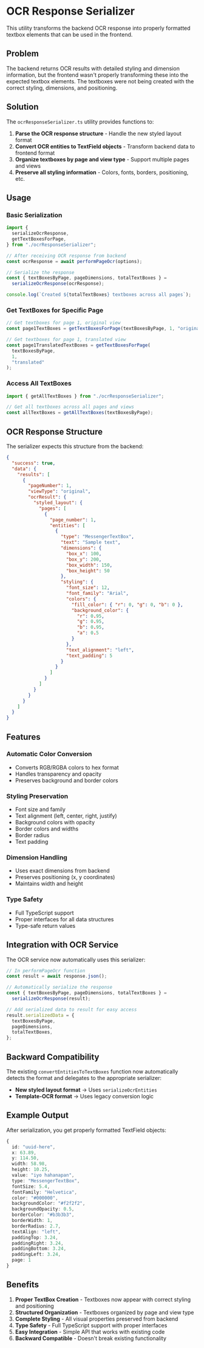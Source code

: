 # OCR Response Serializer

This utility transforms the backend OCR response into properly formatted textbox elements that can be used in the frontend.

## Problem

The backend returns OCR results with detailed styling and dimension information, but the frontend wasn't properly transforming these into the expected textbox elements. The textboxes were not being created with the correct styling, dimensions, and positioning.

## Solution

The `ocrResponseSerializer.ts` utility provides functions to:

1. **Parse the OCR response structure** - Handle the new styled layout format
2. **Convert OCR entities to TextField objects** - Transform backend data to frontend format
3. **Organize textboxes by page and view type** - Support multiple pages and views
4. **Preserve all styling information** - Colors, fonts, borders, positioning, etc.

## Usage

### Basic Serialization

```typescript
import {
  serializeOcrResponse,
  getTextBoxesForPage,
} from "./ocrResponseSerializer";

// After receiving OCR response from backend
const ocrResponse = await performPageOcr(options);

// Serialize the response
const { textBoxesByPage, pageDimensions, totalTextBoxes } =
  serializeOcrResponse(ocrResponse);

console.log(`Created ${totalTextBoxes} textboxes across all pages`);
```

### Get TextBoxes for Specific Page

```typescript
// Get textboxes for page 1, original view
const page1TextBoxes = getTextBoxesForPage(textBoxesByPage, 1, "original");

// Get textboxes for page 1, translated view
const page1TranslatedTextBoxes = getTextBoxesForPage(
  textBoxesByPage,
  1,
  "translated"
);
```

### Access All TextBoxes

```typescript
import { getAllTextBoxes } from "./ocrResponseSerializer";

// Get all textboxes across all pages and views
const allTextBoxes = getAllTextBoxes(textBoxesByPage);
```

## OCR Response Structure

The serializer expects this structure from the backend:

```json
{
  "success": true,
  "data": {
    "results": [
      {
        "pageNumber": 1,
        "viewType": "original",
        "ocrResult": {
          "styled_layout": {
            "pages": [
              {
                "page_number": 1,
                "entities": [
                  {
                    "type": "MessengerTextBox",
                    "text": "Sample text",
                    "dimensions": {
                      "box_x": 100,
                      "box_y": 200,
                      "box_width": 150,
                      "box_height": 50
                    },
                    "styling": {
                      "font_size": 12,
                      "font_family": "Arial",
                      "colors": {
                        "fill_color": { "r": 0, "g": 0, "b": 0 },
                        "background_color": {
                          "r": 0.95,
                          "g": 0.95,
                          "b": 0.95,
                          "a": 0.5
                        }
                      },
                      "text_alignment": "left",
                      "text_padding": 5
                    }
                  }
                ]
              }
            ]
          }
        }
      }
    ]
  }
}
```

## Features

### Automatic Color Conversion

- Converts RGB/RGBA colors to hex format
- Handles transparency and opacity
- Preserves background and border colors

### Styling Preservation

- Font size and family
- Text alignment (left, center, right, justify)
- Background colors with opacity
- Border colors and widths
- Border radius
- Text padding

### Dimension Handling

- Uses exact dimensions from backend
- Preserves positioning (x, y coordinates)
- Maintains width and height

### Type Safety

- Full TypeScript support
- Proper interfaces for all data structures
- Type-safe return values

## Integration with OCR Service

The OCR service now automatically uses this serializer:

```typescript
// In performPageOcr function
const result = await response.json();

// Automatically serialize the response
const { textBoxesByPage, pageDimensions, totalTextBoxes } =
  serializeOcrResponse(result);

// Add serialized data to result for easy access
result.serializedData = {
  textBoxesByPage,
  pageDimensions,
  totalTextBoxes,
};
```

## Backward Compatibility

The existing `convertEntitiesToTextBoxes` function now automatically detects the format and delegates to the appropriate serializer:

- **New styled layout format** → Uses `serializeOcrEntities`
- **Template-OCR format** → Uses legacy conversion logic

## Example Output

After serialization, you get properly formatted TextField objects:

```typescript
{
  id: "uuid-here",
  x: 63.89,
  y: 114.50,
  width: 58.98,
  height: 10.25,
  value: "iyo hahanapan",
  type: "MessengerTextBox",
  fontSize: 5.4,
  fontFamily: "Helvetica",
  color: "#000000",
  backgroundColor: "#f2f2f2",
  backgroundOpacity: 0.5,
  borderColor: "#b3b3b3",
  borderWidth: 1,
  borderRadius: 2.7,
  textAlign: "left",
  paddingTop: 3.24,
  paddingRight: 3.24,
  paddingBottom: 3.24,
  paddingLeft: 3.24,
  page: 1
}
```

## Benefits

1. **Proper TextBox Creation** - Textboxes now appear with correct styling and positioning
2. **Structured Organization** - Textboxes organized by page and view type
3. **Complete Styling** - All visual properties preserved from backend
4. **Type Safety** - Full TypeScript support with proper interfaces
5. **Easy Integration** - Simple API that works with existing code
6. **Backward Compatible** - Doesn't break existing functionality
